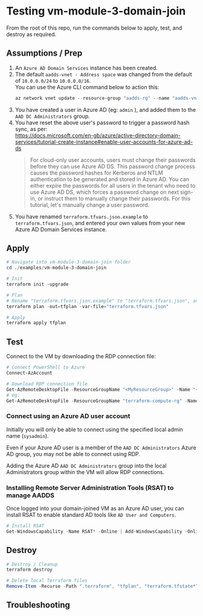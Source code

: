 # Testing vm-module-3-domain-join

From the root of this repo, run the commands below to apply, test, and destroy as required.

## Assumptions / Prep

1. An `Azure AD Domain Services` instance has been created.
1. The default `aadds-vnet - Address space`  was changed from the default of `10.0.0.0/24` to `10.0.0.0/16`.  
You can use the Azure CLI command below to action this:
    ```powershell
    az network vnet update --resource-group "aadds-rg" --name "aadds-vnet" --address-prefixes "10.0.0.0/16"
    ```
1. You have created a user in Azure AD (eg: `admin` ), and added them to the `AAD DC Administrators`  group.
1. You have reset the above user's password to trigger a password hash sync, as per:   
   https://docs.microsoft.com/en-gb/azure/active-directory-domain-services/tutorial-create-instance#enable-user-accounts-for-azure-ad-ds 
    > For cloud-only user accounts, users must change their passwords before they can use Azure AD DS. 
    This password change process causes the password hashes for Kerberos and NTLM authentication to be generated
    and stored in Azure AD. You can either expire the passwords for all users in the tenant who need to use
    Azure AD DS, which forces a password change on next sign-in, or instruct them to manually change their
    passwords. For this tutorial, let's manually change a user password.
1. You have renamed `terraform.tfvars.json.example` to `terraform.tfvars.json`, and entered your own values from your
new Azure AD Domain Services instance.

## Apply

```powershell
# Navigate into vm-module-3-domain-join folder
cd ./examples/vm-module-3-domain-join

# Init
terraform init -upgrade

# Plan
# Rename "terraform.tfvars.json.example" to "terraform.tfvars.json", and enter your own values
terraform plan -out=tfplan -var-file="terraform.tfvars.json"

# Apply
terraform apply tfplan
```

## Test

Connect to the VM by downloading the RDP connection file:
```powershell
# Connect PowerShell to Azure
Connect-AzAccount

# Download RDP connection file
Get-AzRemoteDesktopFile -ResourceGroupName "<MyResourceGroup>" -Name "<MyVmName>" -LocalPath "$PWD/<MyVmName>.rdp"
# eg:
Get-AzRemoteDesktopFile -ResourceGroupName "terraform-compute-rg" -Name "domjoin0" -LocalPath "$PWD/domjoin0.rdp"
```

### Connect using an Azure AD user account

Initially you will only be able to connect using the specified local admin name (`sysadmin`).

Even if your Azure AD user is a member of the `AAD DC Administrators` Azure AD group, you may not be able to connect
using RDP.

Adding the Azure AD `AAD DC Administrators` group into the local Administrators group within the VM will allow RDP
connections.

### Installing Remote Server Administration Tools (RSAT) to manage AADDS

Once logged into your domain-joined VM as an Azure AD user, you can install RSAT to enable standard AD tools like
`AD User and Computers`.

```powershell
# Install RSAT
Get-WindowsCapability -Name RSAT* -Online | Add-WindowsCapability -Online
```

## Destroy

```powershell
# Destroy / Cleanup
terraform destroy

# Delete local Terraform files
Remove-Item -Recurse -Path ".terraform", "tfplan", "terraform.tfstate*"
```

## Troubleshooting

<!-- TODO -->
